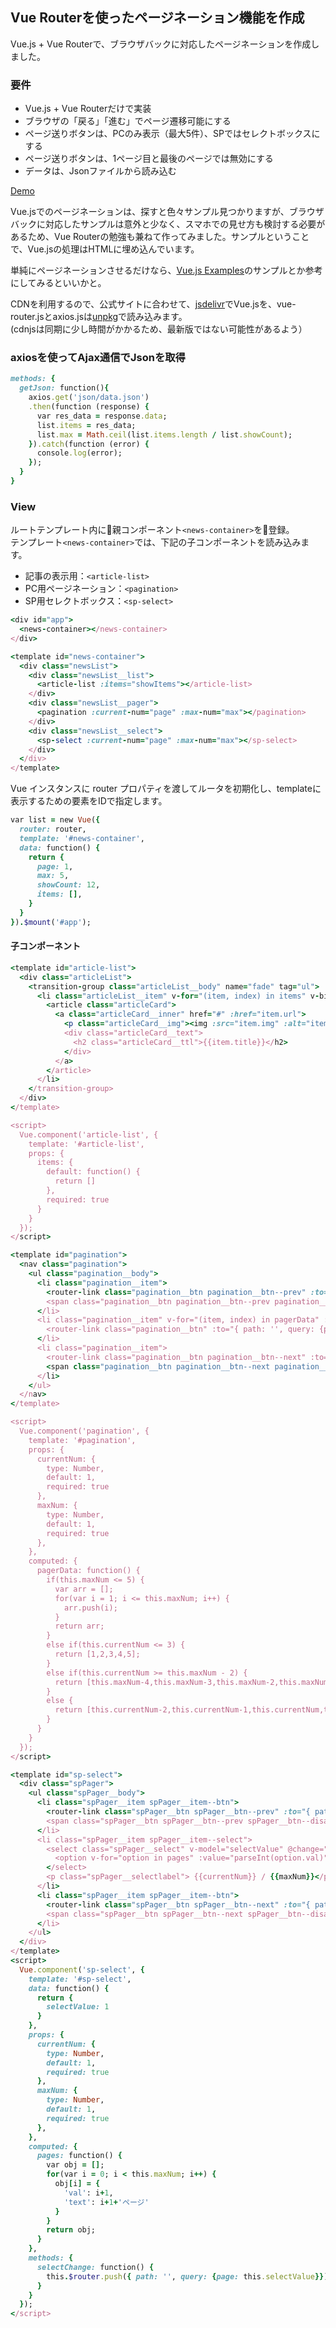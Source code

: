 ## Vue Routerを使ったページネーション機能を作成

Vue.js + Vue Routerで、ブラウザバックに対応したページネーションを作成しました。

### 要件
- Vue.js + Vue Routerだけで実装
- ブラウザの「戻る」「進む」でページ遷移可能にする
- ページ送りボタンは、PCのみ表示（最大5件）、SPではセレクトボックスにする
- ページ送りボタンは、1ページ目と最後のページでは無効にする
- データは、Jsonファイルから読み込む

[Demo](https://kohskeleton.github.io/vue-pagenation/)


Vue.jsでのページネーションは、探すと色々サンプル見つかりますが、ブラウザバックに対応したサンプルは意外と少なく、スマホでの見せ方も検討する必要があるため、Vue Routerの勉強も兼ねて作ってみました。サンプルということで、Vue.jsの処理はHTMLに埋め込んでいます。

単純にページネーションさせるだけなら、[Vue.js Examples](https://vuejsexamples.com/tag/pagination/)のサンプルとか参考にしてみるといいかと。


CDNを利用するので、公式サイトに合わせて、[jsdelivr](https://cdn.jsdelivr.net/npm/vue/)でVue.jsを、vue-router.jsとaxios.jsは[unpkg](https://unpkg.com/)で読み込みます。<br />
(cdnjsは同期に少し時間がかかるため、最新版ではない可能性があるよう）

### axiosを使ってAjax通信でJsonを取得

```rb
methods: {
  getJson: function(){
    axios.get('json/data.json')
    .then(function (response) {
      var res_data = response.data;
      list.items = res_data;
      list.max = Math.ceil(list.items.length / list.showCount);
    }).catch(function (error) {
      console.log(error);
    });
  }
}
```

### View
ルートテンプレート内に親コンポーネント`<news-container>`を登録。<br />
テンプレート`<news-container>`では、下記の子コンポーネントを読み込みます。

- 記事の表示用：`<article-list>`
- PC用ページネーション：`<pagination>`
- SP用セレクトボックス：`<sp-select>`

```rb
<div id="app">
  <news-container></news-container>
</div>

<template id="news-container">
  <div class="newsList">
    <div class="newsList__list">
      <article-list :items="showItems"></article-list>
    </div>
    <div class="newsList__pager">
      <pagination :current-num="page" :max-num="max"></pagination>
    </div>
    <div class="newsList__select">
      <sp-select :current-num="page" :max-num="max"></sp-select>
    </div>
  </div>
</template>
```

Vue インスタンスに router プロパティを渡してルータを初期化し、templateに表示するための要素をIDで指定します。
```rb
var list = new Vue({
  router: router,
  template: '#news-container',
  data: function() {
    return {
      page: 1,
      max: 5,
      showCount: 12,
      items: [],
    }
  }
}).$mount('#app');
```

#### 子コンポーネント

```rb
<template id="article-list">
  <div class="articleList">
    <transition-group class="articleList__body" name="fade" tag="ul">
      <li class="articleList__item" v-for="(item, index) in items" v-bind:key="item.id">
        <article class="articleCard">
          <a class="articleCard__inner" href="#" :href="item.url">
            <p class="articleCard__img"><img :src="item.img" :alt="item.title"></p>
            <div class="articleCard__text">
              <h2 class="articleCard__ttl">{{item.title}}</h2>
            </div>
          </a>
        </article>
      </li>
    </transition-group>
  </div>
</template>

<script>
  Vue.component('article-list', {
    template: '#article-list',
    props: {
      items: {
        default: function() {
          return []
        },
        required: true
      }
    }
  });
</script>
```

```rb
<template id="pagination">
  <nav class="pagination">
    <ul class="pagination__body">
      <li class="pagination__item">
        <router-link class="pagination__btn pagination__btn--prev" :to="{ path: '', query: {page: (parseInt(currentNum) - 1).toString()}}" v-if="currentNum > 1">前へ</router-link>
        <span class="pagination__btn pagination__btn--prev pagination__btn--disable" v-else>前へ</span>
      </li>
      <li class="pagination__item" v-for="(item, index) in pagerData" :key="item">
        <router-link class="pagination__btn" :to="{ path: '', query: {page: (item).toString()}}" :class="{'pagination__btn--active': (item === currentNum)}">{{item}}</router-link>
      </li>
      <li class="pagination__item">
        <router-link class="pagination__btn pagination__btn--next" :to="{ path: '', query: {page: (parseInt(currentNum) + 1).toString()}}" v-if="currentNum < maxNum">次へ</router-link>
        <span class="pagination__btn pagination__btn--next pagination__btn--disable" v-else>次へ</span>
      </li>
    </ul>
  </nav>
</template>

<script>
  Vue.component('pagination', {
    template: '#pagination',
    props: {
      currentNum: {
        type: Number,
        default: 1,
        required: true
      },
      maxNum: {
        type: Number,
        default: 1,
        required: true
      },
    },
    computed: {
      pagerData: function() {
        if(this.maxNum <= 5) {
          var arr = [];
          for(var i = 1; i <= this.maxNum; i++) {
            arr.push(i);
          }
          return arr;
        }
        else if(this.currentNum <= 3) {
          return [1,2,3,4,5];
        }
        else if(this.currentNum >= this.maxNum - 2) {
          return [this.maxNum-4,this.maxNum-3,this.maxNum-2,this.maxNum-1,this.maxNum];
        }
        else {
          return [this.currentNum-2,this.currentNum-1,this.currentNum,this.currentNum+1,this.currentNum+2];
        }
      }
    }
  });
</script>
```

```rb
<template id="sp-select">
  <div class="spPager">
    <ul class="spPager__body">
      <li class="spPager__item spPager__item--btn">
        <router-link class="spPager__btn spPager__btn--prev" :to="{ path: '', query: {page: (parseInt(currentNum) - 1).toString()}}" v-if="currentNum > 1">前へ</router-link>
        <span class="spPager__btn spPager__btn--prev spPager__btn--disable" v-else>前へ</span>
      </li>
      <li class="spPager__item spPager__item--select">
        <select class="spPager__select" v-model="selectValue" @change="selectChange()">
          <option v-for="option in pages" :value="parseInt(option.val)" :key="option.val">{{option.text}}</option>
        </select>
        <p class="spPager__selectlabel"> {{currentNum}} / {{maxNum}}</p>
      </li>
      <li class="spPager__item spPager__item--btn">
        <router-link class="spPager__btn spPager__btn--next" :to="{ path: '', query: {page: (parseInt(currentNum) + 1).toString()}}" v-if="currentNum < maxNum">次へ</router-link>
        <span class="spPager__btn spPager__btn--next spPager__btn--disable" v-else>次へ</span>
      </li>
    </ul>
  </div>
</template>
<script>
  Vue.component('sp-select', {
    template: '#sp-select',
    data: function() {
      return {
        selectValue: 1
      }
    },
    props: {
      currentNum: {
        type: Number,
        default: 1,
        required: true
      },
      maxNum: {
        type: Number,
        default: 1,
        required: true
      },
    },
    computed: {
      pages: function() {
        var obj = [];
        for(var i = 0; i < this.maxNum; i++) {
          obj[i] = {
            'val': i+1,
            'text': i+1+'ページ'
          }
        }
        return obj;
      }
    },
    methods: {
      selectChange: function() {
        this.$router.push({ path: '', query: {page: this.selectValue}});
      }
    }
  });
</script>
```

